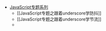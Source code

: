 - [JavaScript专题系列](https://github.com/mqyqingfeng/Blog)
	- [[JavaScript专题之跟着underscore学防抖]]
	- [[JavaScript专题之跟着underscore学节流]]
	-